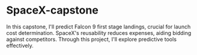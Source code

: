 # SpaceX-capstone
In this capstone, I'll predict Falcon 9 first stage landings, crucial for launch cost determination. SpaceX's reusability reduces expenses, aiding bidding against competitors. Through this project, I'll explore predictive tools effectively. 
